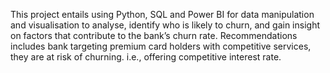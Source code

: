 This project entails using Python, SQL and Power BI for data manipulation and 
visualisation to analyse, identify who is likely to churn, and gain insight on factors that 
contribute to the bank’s churn rate. Recommendations includes bank targeting premium 
card holders with competitive services, they are at risk of churning. i.e., offering 
competitive interest rate.
